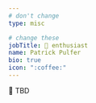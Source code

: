 ```yaml
---
# don't change
type: misc

# change these
jobTitle: 🐧 enthusiast
name: Patrick Pulfer
bio: true
icon: ":coffee:"
---
```


🚧 TBD